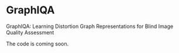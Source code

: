 # GraphIQA
GraphIQA: Learning Distortion Graph Representations for Blind Image Quality Assessment

The code is coming soon.
